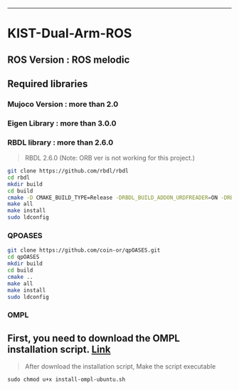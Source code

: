 ---
# KIST-Dual-Arm-ROS

## ROS Version : ROS melodic

## Required libraries
### Mujoco Version : more than 2.0
### Eigen Library : more than 3.0.0
### RBDL library : more than 2.6.0
> RBDL 2.6.0 (Note: ORB ver is not working for this project.)
```sh
git clone https://github.com/rbdl/rbdl
cd rbdl
mkdir build
cd build
cmake -D CMAKE_BUILD_TYPE=Release -DRBDL_BUILD_ADDON_URDFREADER=ON -DRBDL_USR_ROS_URDF_LIBRARY=OFF ..
make all
make install
sudo ldconfig
```
### QPOASES
```sh
git clone https://github.com/coin-or/qpOASES.git
cd qpOASES
mkdir build
cd build
cmake ..
make all
make install
sudo ldconfig
```
### OMPL
## First, you need to download the OMPL installation script. [Link](https://ompl.kavrakilab.org/installation.html)
> After download the installation script, Make the script executable
```
sudo chmod u+x install-ompl-ubuntu.sh
```
